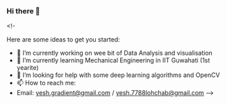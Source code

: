 ### Hi there 👋

<!-

Here are some ideas to get you started:

- 🔭 I’m currently working on wee bit of Data Analysis and visualisation
- 🌱 I’m currently learning Mechanical Engineering in IIT Guwahati (1st yearite)
- 🤔 I’m looking for help with some deep learning algorithms and OpenCV
- 📫 How to reach me:
- Email: yesh.gradient@gmail.com   /    yesh.7788lohchab@gmail.com
-->
